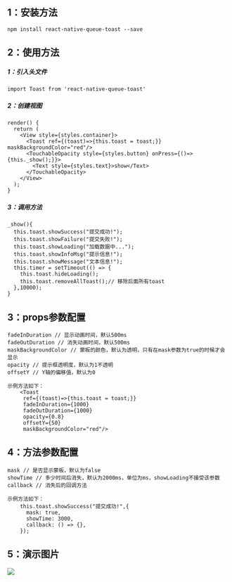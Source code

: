 ## 1：安装方法
```
npm install react-native-queue-toast --save
```

## 2：使用方法
##### 1：引入头文件
```
import Toast from 'react-native-queue-toast'
```

##### 2：创建视图
```
render() {
  return (
    <View style={styles.container}>
      <Toast ref={(toast)=>{this.toast = toast;}} maskBackgroundColor="red"/>
      <TouchableOpacity style={styles.button} onPress={()=>{this._show();}}>
        <Text style={styles.text}>show</Text>
      </TouchableOpacity>
    </View>
  );
}
```

##### 3：调用方法
```
_show(){
  this.toast.showSuccess("提交成功!");
  this.toast.showFailure("提交失败!");
  this.toast.showLoading("加载数据中...");
  this.toast.showInfoMsg("提示信息!");
  this.toast.showMessage("文本信息!");
  this.timer = setTimeout(() => {
    this.toast.hideLoading();
    this.toast.removeAllToast();// 移除后面所有toast
  },10000);
}
```

## 3：props参数配置
```
fadeInDuration // 显示动画时间，默认500ms
fadeOutDuration // 消失动画时间，默认500ms
maskBackgroundColor // 蒙板的颜色，默认为透明，只有在mask参数为true的时候才会显示
opacity // 提示框透明度，默认为1不透明
offsetY // Y轴的偏移值，默认为0

示例方法如下：
    <Toast
     ref={(toast)=>{this.toast = toast;}}
     fadeInDuration={1000}
     fadeOutDuration={1000}
     opacity={0.8}
     offsetY={50}
     maskBackgroundColor="red"/>
```

## 4：方法参数配置
```
mask // 是否显示蒙板，默认为false
showTime // 多少时间后消失，默认为2000ms，单位为ms，showLoading不接受该参数
callback // 消失后的回调方法

示例方法如下：
    this.toast.showSuccess("提交成功!",{
      mask: true,
      showTime: 3000,
      callback: () => {},
    });
```

## 5：演示图片
![](https://github.com/China-Robin/react-native-queue-toast/blob/master/toast.gif)